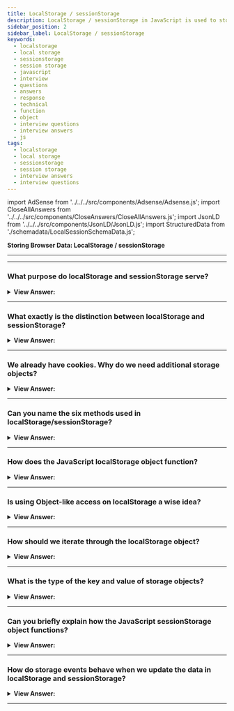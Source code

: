 ```yaml
---
title: LocalStorage / sessionStorage
description: LocalStorage / sessionStorage in JavaScript is used to store data in the browser. It is used to store data in the browser. JavaScript Frontend Questions
sidebar_position: 2
sidebar_label: LocalStorage / sessionStorage
keywords:
  - localstorage
  - local storage
  - sessionstorage
  - session storage
  - javascript
  - interview
  - questions
  - answers
  - response
  - technical
  - function
  - object
  - interview questions
  - interview answers
  - js
tags:
  - localstorage
  - local storage
  - sessionstorage
  - session storage
  - interview answers
  - interview questions
---
```


import AdSense from '../../../src/components/Adsense/Adsense.js';
import CloseAllAnswers from '../../../src/components/CloseAnswers/CloseAllAnswers.js';
import JsonLD from '../../../src/components/JsonLD/JsonLD.js';
import StructuredData from './schemadata/LocalSessionSchemaData.js';

<JsonLD data={StructuredData} />

<head>
  <title>LocalStorage / sessionStorage | HelloJavaScript.info</title>
</head>

**Storing Browser Data: LocalStorage / sessionStorage**

---

<AdSense />

---

<CloseAllAnswers />

### What purpose do localStorage and sessionStorage serve?

<details>
  <summary><strong>View Answer:</strong></summary>
  <div>
  <div><strong>Interview Response:</strong> In simple terms, Web storage objects localStorage and sessionStorage allow us to save key/value pairs in the browser.
    </div>
  </div>
</details>

---

### What exactly is the distinction between localStorage and sessionStorage?

<details>
  <summary><strong>View Answer:</strong></summary>
  <div>
  <div><strong>Interview Response:</strong> There is no difference between them except for the intended "non-persistence" of sessionStorage. The data stored in localStorage persists until explicitly deleted. Changes made are saved and available for all current and future visits to the site. For sessionStorage, changes are only available per tab. Changes made are saved and available for the current page in that tab until it is closed. Once it is closed, the stored data deletes.
    </div>
  </div>
</details>

---

### We already have cookies. Why do we need additional storage objects?

<details>
  <summary><strong>View Answer:</strong></summary>
  <div>
  <div><strong>Interview Response:</strong> Unlike cookies, web storage objects do not transfer to the host with each connection. Because of that, we can archive much more data. Most browsers allow at least two megabytes of data (or more) and have settings to configure that. Also, unlike cookies, the server cannot manipulate storage objects via HTTP headers. We can do everything in JavaScript. The data storage is bound to the origin (domain/protocol/port triplet). Different protocols or subdomains infer different storage objects; they cannot access data from each other.
    </div>
  </div>
</details>

---

### Can you name the six methods used in localStorage/sessionStorage?

<details>
  <summary><strong>View Answer:</strong></summary>
  <div>
  <div><strong>Interview Response:</strong> Yes, both storage objects (localStorage/sessionStorage) have the same methods and properties, including setItem, getItem, removeItem, clear, key, and length. As you can see, it is like a Map collection (setItem/getItem/removeItem) and allows access by index with key(index).
    </div>
  </div>
</details>

---

### How does the JavaScript localStorage object function?

<details>
  <summary><strong>View Answer:</strong></summary>
  <div>
  <div><strong>Interview Response:</strong> The main feature of localStorage is sharing data between tabs. The data does not expire, and it remains after the browser restarts or the OS reboots. If we want to add new data to the localStorage we can use the setItem method, and if we want to parse it into the browser, we use the getItem method. We must be on the same origin (domain/port/protocol), but the URL path can be different. The localStorage archive gets shared between all windows with the same origin, so if we set the data in one window, the change becomes visible in another one. We can also use a plain object way of getting/setting keys.
    </div><br />
  <div><strong className="codeExample">Code Example:</strong><br /><br />

  <div></div>

```js
// localStorage getter/setter
localStorage.setItem('test', 1); // set name/value
console.log(localStorage.getItem('test')); // get value console.log 1

// Object-like access
// set key
localStorage.test = 2;

// get key
console.log(localStorage.test); // 2

// remove key
delete localStorage.test;
```

  </div>
  </div>
</details>

---

### Is using Object-like access on localStorage a wise idea?

<details>
  <summary><strong>View Answer:</strong></summary>
  <div>
  <div><strong>Interview Response:</strong> Technically, you can use object-like access on localStorage, but this approach does not meet the JavaScript recommendations. If the key is user-generated, it can be anything, like length or toString, or another built-in method of localStorage. In that case, getItem/setItem works fine, while object-like access fails. A storage event triggers when we modify the data, and that event does not happen for object-like access.
    </div><br />
  <div><strong className="codeExample">Code Example:</strong><br /><br />

  <div></div>

```js
let key = 'length';
localStorage[key] = 5; // Error, cannot assign length
```

  </div>
  </div>
</details>

---

### How should we iterate through the localStorage object?

<details>
  <summary><strong>View Answer:</strong></summary>
  <div>
  <div><strong>Interview Response:</strong> There is one notable thing about localStorage objects. They are not iterable on their own—one way to look at them is as an array. Local Storage objects have a length, so we can iterate over them using the key method. Another way is to use “for key in” (for in loop) localStorage loop, just as we do with regular objects. It iterates over keys and outputs a few built-in fields that we do not need. So, we need to filter fields from the prototype with hasOwnProperty check. Or get their “own” keys with Object.keys and then loop over them if needed. The latter works, because Object.keys only return the keys that belong to the object, ignoring the prototype.
    </div><br />
  <div><strong className="codeExample">Code Example:</strong><br /><br />

  <div></div>

```js
// loop over the object as an array
for (let i = 0; i < localStorage.length; i++) {
  let key = localStorage.key(i);
  console.log(`${key}: ${localStorage.getItem(key)}`);
}

// Loop over it using a "for in key" loop - bad try
for (let key in localStorage) {
  console.log(key); // shows getItem, setItem and other built-in stuff
}

// Loop using hasOwnProperty check
for (let key in localStorage) {
  if (!localStorage.hasOwnProperty(key)) {
    continue; // skip keys like "setItem", "getItem" etc
  }
  console.log(`${key}: ${localStorage.getItem(key)}`);
}

// Loop using for of loop and Object.keys ( ** recommended ** )
let keys = Object.keys(localStorage);
for (let key of keys) {
  console.log(`${key}: ${localStorage.getItem(key)}`);
}
```

  </div>
  </div>
</details>

---

### What is the type of the key and value of storage objects?

<details>
  <summary><strong>View Answer:</strong></summary>
  <div>
  <div><strong>Interview Response:</strong> The key and value must be strings for storage objects. If they were of any other type, like a number or an object, it automatically converts to a string. We can also use JSON to store objects, and it is also possible to stringify the whole storage object, e.g., for debugging purposes.
    </div><br />
  <div><strong className="codeExample">Code Example:</strong><br /><br />

  <div></div>

```js
// Base implementation
sessionStorage.user = { name: 'John' };
console.log(sessionStorage.user); // [object Object]

// Stringfy Object
sessionStorage.user = JSON.stringify({ name: 'John' });

// sometime later
let user = JSON.parse(sessionStorage.user);
console.log(user.name); // John

// added formatting options to JSON.stringify to make the object look nicer
console.log(JSON.stringify(localStorage, null, 2));
```

  </div>
  </div>
</details>

---

### Can you briefly explain how the JavaScript sessionStorage object functions?

<details>
  <summary><strong>View Answer:</strong></summary>
  <div>
  <div><strong>Interview Response:</strong> We use the sessionStorage object much less and less often than localStorage. The properties and methods are the same, but it is much more limited. Some of sessionStorages limitations include that it only exists if the tab remains open, and once it is closed, we have no more access to the session. One notable thing about session storage is it gets shared between iframes in the same tab. That object data also serves a page refresh, but not the closing or reopening of the URL in a new tab. That is because sessionStorage is bound not only to the origin but also to the browser tab. For that reason, Developers use sessionStorage sparingly.
    </div><br />
  <div><strong className="codeExample">Code Example:</strong><br /><br />

  <div></div>

```js
// Set the storage item key value
sessionStorage.setItem('test', 1);
// Refresh the page and the data still exists
console.log(sessionStorage.getItem('test')); // after refresh: 1
```

  </div>
  </div>
</details>

---

### How do storage events behave when we update the data in localStorage and sessionStorage?

<details>
  <summary><strong>View Answer:</strong></summary>
  <div>
  <div><strong>Interview Response:</strong> The storage event triggers when the data updates in localStorage or sessionStorage. The important thing is that the event triggers on all window objects where the storage is accessible, except the one that caused it. It is like a waterfall effect. Imagine you have two windows with the same site in each. localStorage gets shared between them. If both windows are listening for window.onstorage, each one will react to updates in the other one.
    </div><br />
  <div><strong className="codeExample">Code Example:</strong><br /><br />

  <div></div>

```js
// triggers on updates made to the same storage from other documents
window.onstorage = (event) => {
  // same as window.addEventListener('storage', event => {
  if (event.key != 'now') return;
  console.log(event.key + ':' + event.newValue + ' at ' + event.url);
};

localStorage.setItem('now', Date.now());
```

  </div>
  </div>
</details>

---
